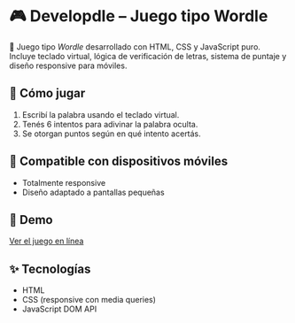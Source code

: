 # 🎮 Developdle – Juego tipo Wordle

🧩 Juego tipo *Wordle* desarrollado con HTML, CSS y JavaScript puro.  
Incluye teclado virtual, lógica de verificación de letras, sistema de puntaje y diseño responsive para móviles.

## 🚀 Cómo jugar

1. Escribí la palabra usando el teclado virtual.
2. Tenés 6 intentos para adivinar la palabra oculta.
3. Se otorgan puntos según en qué intento acertás.

## 📱 Compatible con dispositivos móviles
- Totalmente responsive
- Diseño adaptado a pantallas pequeñas

## 🔗 Demo
[Ver el juego en línea](https://jairoallende.github.io/Developdle/)

## ✨ Tecnologías
- HTML
- CSS (responsive con media queries)
- JavaScript DOM API
